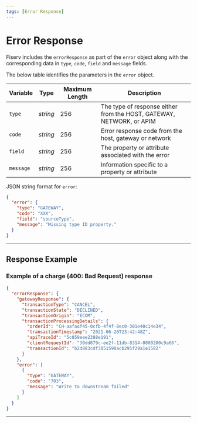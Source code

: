 ```yaml
---
tags: [Error Response]
---
```


# Error Response

Fiserv includes the `errorResponse` as part of the `error` object along with the corresponding data in `type`, `code`, `field` and `message` fields. 

<!--
type: tab
titles: error, JSON Example
-->

The below table identifies the parameters in the `error` object.

| Variable | Type| Maximum Length | Description |
|---------|----------|----------------|---------|
| `type` | *string* | 256 | The type of response either from the HOST, GATEWAY, NETWORK, or APIM |
| `code` | *string* | 256 | Error response code from the host, gateway or network |
| `field` | *string* | 256 | The property or attribute associated with the error |
| `message` | *string* | 256 | Information specific to a property or attribute |


<!--
type: tab
-->

JSON string format for `error`:

```json
{
  "error": {
    "type": "GATEWAY",
    "code": "XXX",
    "field": "sourceType",
    "message": "Missing type ID property."
  }
}
```

<!-- type: tab-end -->

---

## Response Example

<!--
type: tab
titles: Error Response
-->

### Example of a charge (400: Bad Request) response

```json
{
  "errorResponse": {
    "gatewayResponse": {
      "transactionType": "CANCEL",
      "transactionState": "DECLINED",
      "transactionOrigin": "ECOM",
      "transactionProcessingDetails": {
        "orderId": "CH-aafaaf45-0cfb-4f4f-8ec0-301e40c14e34",
        "transactionTimestamp": "2021-06-20T23:42:48Z",
        "apiTraceId": "5c059eee2388e191",
        "clientRequestId": "30dd879c-ee2f-11db-8314-0800200c9a66",
        "transactionId": "b2d883cdf3051598acb295f29a1e1582"
      }
    },
    "error": [
      {
        "type": "GATEWAY",
        "code": "703",
        "message": "Write to downstream failed"
      }
    ]
  }
}
```

<!-- type: tab-end -->

---
